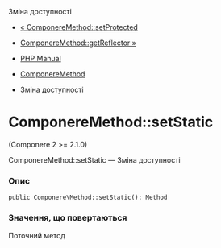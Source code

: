 Зміна доступності

-   [« ComponereMethod::setProtected](componere-method.setprotected.html)
    
-   [ComponereMethod::getReflector »](componere-method.getreflector.html)
    
-   [PHP Manual](index.html)
    
-   [ComponereMethod](class.componere-method.html)
    
-   Зміна доступності
    

# ComponereMethod::setStatic

(Componere 2 >= 2.1.0)

ComponereMethod::setStatic — Зміна доступності

### Опис

```methodsynopsis
public Componere\Method::setStatic(): Method
```

### Значення, що повертаються

Поточний метод
